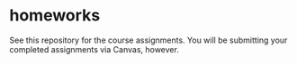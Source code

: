 # homeworks

See this repository for the course assignments.  You will be submitting your
completed assignments via Canvas, however.
